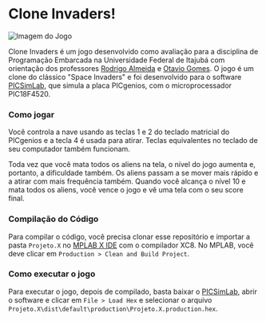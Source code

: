 # Clone Invaders!

![Imagem do Jogo](https://i.imgur.com/KUk7O5e.png)

Clone Invaders é um jogo desenvolvido como avaliação para a disciplina de Programação Embarcada
na Universidade Federal de Itajubá com orientação dos professores [Rodrigo Almeida](https://github.com/rmaalmeida) e [Otavio Gomes](https://github.com/osmgomes). O jogo é um clone do clássico "Space Invaders" e foi desenvolvido
para o software [PICSimLab](https://github.com/lcgamboa/picsimlab), que simula a placa PICgenios, com o microprocessador PIC18F4520.

### Como jogar

Você controla a nave usando as teclas 1 e 2 do teclado matricial do PICgenios e a tecla 4 é usada para atirar. Teclas equivalentes no teclado
de seu computador também funcionam.

Toda vez que você mata todos os aliens na tela, o nível do jogo aumenta e, portanto, a dificuldade também. Os aliens passam a se mover mais rápido
e a atirar com mais frequência também. Quando você alcança o nível 10 e mata todos os aliens, você vence o jogo e vê uma tela com o seu score final.

### Compilação do Código

Para compilar o código, você precisa clonar esse repositório e importar a pasta `Projeto.X` no [MPLAB X IDE](https://www.microchip.com/mplab/mplab-x-ide)
com o compilador XC8. No MPLAB, você deve clicar em `Production > Clean and Build Project`.

### Como executar o jogo

Para executar o jogo, depois de compilado, basta baixar o [PICSimLab](https://github.com/lcgamboa/picsimlab), abrir o software
e clicar em `File > Load Hex` e selecionar o arquivo `Projeto.X\dist\default\production\Projeto.X.production.hex`.
